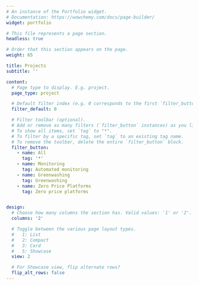 ```yaml
---
# An instance of the Portfolio widget.
# Documentation: https://wowchemy.com/docs/page-builder/
widget: portfolio

# This file represents a page section.
headless: true

# Order that this section appears on the page.
weight: 65

title: Projects
subtitle: ''

content:
  # Page type to display. E.g. project.
  page_type: project

  # Default filter index (e.g. 0 corresponds to the first `filter_button` instance below).
  filter_default: 0

  # Filter toolbar (optional).
  # Add or remove as many filters (`filter_button` instances) as you like.
  # To show all items, set `tag` to "*".
  # To filter by a specific tag, set `tag` to an existing tag name.
  # To remove the toolbar, delete the entire `filter_button` block.
  filter_button:
    - name: All
      tag: '*'
    - name: Monitoring
      tag: Automated monitoring
    - name: Greenwashing
      tag: Greenwashing
    - name: Zero Price Platforms
      tag: Zero price platforms


design:
  # Choose how many columns the section has. Valid values: '1' or '2'.
  columns: '2'

  # Toggle between the various page layout types.
  #   1: List
  #   2: Compact
  #   3: Card
  #   5: Showcase
  view: 2

  # For Showcase view, flip alternate rows?
  flip_alt_rows: false
---
```

